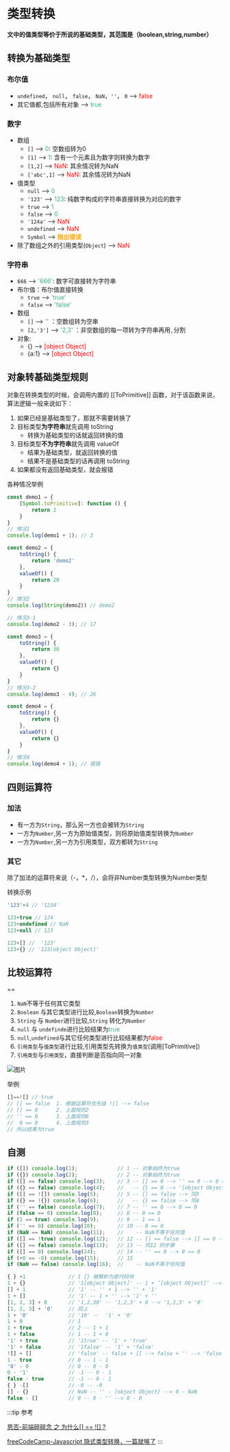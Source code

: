 # 类型转换

**文中的值类型等价于所说的基础类型，其范围是（boolean,string,number）**
## 转换为基础类型
### 布尔值
* `undefined`， `null`， `false`， `NaN`，`''`， `0` --> <font color="red">false</font>
* 其它值都,包括所有对象 --> <font color="#3eaf7c">true</font>

### 数字
* 数组
  * `[]` --> <font color="#3eaf7c">0</font>:    空数组转为0
  * `[1]` --> <font color="#3eaf7c">1</font>:   含有一个元素且为数字则转换为数字
  * `[1,2]` --> <font color="red">NaN</font>:   其余情况转为NaN
  * `['abc',1]` --> <font color="red">NaN</font>:   其余情况转为NaN
* 值类型
  * `null` --> <font color="#3eaf7c">0</font>
  * `'123'` --> <font color="#3eaf7c">123</font>:   纯数字构成的字符串直接转换为对应的数字
  * `true` --> <font color="#3eaf7c">1</font>
  * `false` --> <font color="#3eaf7c">0</font>
  * `'124a'` --> <font color="red">NaN</font> 
  * `undefined` --> <font color="red">NaN</font> 
  * `Symbol` --> <font color="orange">**抛出错误**</font> 
* 除了数组之外的引用类型(`Object`) --> <font color="red">NaN</font>
### 字符串
* `666` --> <font color="#3eaf7c">'666'</font>: 数字可直接转为字符串
* 布尔值：布尔值直接转换
  * `true` --> <font color="#3eaf7c">'true'</font> 
  * `false` --> <font color="#3eaf7c">'false'</font> 
* 数组
  * `[]` --> <font color="#3eaf7c">''</font> ：空数组转为空串
  * `[2,'3']` --> <font color="#3eaf7c">'2,3'</font> ：非空数组的每一项转为字符串再用`,`分割
* 对象:
  * {} --> <font color="red">[object Object]</font> 
  * {a:1} --> <font color="red">[object Object]</font> 

## 对象转基础类型规则
对象在转换类型的时候，会调用内置的 [[ToPrimitive]] 函数，对于该函数来说，算法逻辑一般来说如下：

1. 如果已经是基础类型了，那就不需要转换了
2. 目标类型**为字符串**就先调用 toString
   * 转换为基础类型的话就返回转换的值
3. 目标类型**不为字符串**就先调用 valueOf
   * 结果为基础类型，就返回转换的值
   * 结果不是基础类型的话再调用 toString
4. 如果都没有返回基础类型，就会报错

各种情况举例
```js
const demo1 = {
    [Symbol.toPrimitive]: function () {
        return 2
    }
}
// 情况1
console.log(demo1 + 1); // 3

const demo2 = {
    toString() {
        return 'demo2'
    },
    valueOf() {
        return 20
    }
}
// 情况2
console.log(String(demo2)) // demo2

// 情况3-1
console.log(demo2 - 3); // 17

const demo3 = {
    toString() {
        return 30
    },
    valueOf() {
        return {}
    }
}
// 情况3-2
console.log(demo3 - 4); // 26

const demo4 = {
    toString() {
        return {}
    },
    valueOf() {
        return {}
    }
}
// 情况4
console.log(demo4 + 1); // 报错
```

## 四则运算符
### 加法

* 有一方为`String`，那么另一方也会被转为`String`
* 一方为`Number`,另一方为原始值类型，则将原始值类型转换为`Number`
* 一方为`Number`,另一方为引用类型，双方都转为`String`

### 其它

除了加法的运算符来说（-，*，/），会将非Number类型转换为Number类型

转换示例
```js
'123'+4 // '1234'

123+true // 124
123+undefined // NaN
123+null // 123

123+[] //  '123'
123+{} // '123[object Object]'
```

## 比较运算符
==
1. `NaN`不等于任何其它类型
2. `Boolean` 与其它类型进行比较,`Boolean`转换为`Number`
3. `String` 与 `Number`进行比较,`String` 转化为`Number`
4. `null` 与 `undefinde`进行比较结果为<font color="#3eaf7c">true</font> 
5. `null`,`undefined`与其它任何类型进行比较结果都为<font color="red">false</font> 
6. `引用类型`与`值类型`进行比较,引用类型先转换为`值类型`(调用[ToPrimitive])
7. `引用类型`与`引用类型`，直接判断是否指向同一对象

![图片](https://img.cdn.sugarat.top/mdImg/MTU5OTQ2OTY5MzkzMQ==599469693931)

举例
```js
[]==![] // true
// [] == false  1. 根据运算符优先级 ![] --> false
// [] == 0      2. 上面规则2
// '' == 0      3. 上面规则6
//  0 == 0      4. 上面规则3
// 所以结果为true
```

## 自测
```js
if ([]) console.log(1);             // 1 -- 对象始终为true
if ({}) console.log(2);             // 2 -- 对象始终为true
if ([] == false) console.log(3);    // 3 -- [] == 0 --> '' == 0 --> 0 == 0
if ({} == false) console.log(4);    //   -- {} == 0 --> '[object Object]' == 0  --> NaN == 0 --> NaN不等于任何值
if ([] == ![]) console.log(5);      // 5 -- [] == false --> 同3
if ({} == !{}) console.log(6);      //   -- {} == false --> 同4
if ('' == false) console.log(7);    // 7 -- '' == 0 --> 0 == 0
if (false == 0) console.log(8);     // 8 -- 0 == 0
if (1 == true) console.log(9);      // 9 -- 1 == 1
if ('' == 0) console.log(10);       // 10 -- 0 == 0
if (NaN == NaN) console.log(11);    //    -- NaN不等于任何值
if ([] == !true) console.log(12);   // 12 -- [] == false --> [] == 0 --> '' == 0 ->> 0 == 0
if ([] == false) console.log(13);   // 13 -- 同12 的步骤
if ([] == 0) console.log(14);       // 14 -- '' == 0 --> 0 == 0
if (+0 == -0) console.log(15);      // 15
if (NaN == false) console.log(16);  //    -- NaN不等于任何值
```

```js
{ } +1              // 1 {} 被解析为是代码块
1 + {}              // '1[object Object]' -- 1 + ’[object Object]‘ --> '1' + [object Object]
[] + 1              // '1' -- '' + 1 --> '' + '1'
1 + []              // '1' -- 1 + '' --> '1' + ''
[1, 2, 3] + 0       // '1,2,30' -- '1,2,3' + 0 --> '1,2,3' + '0'
[1, 2, 3] + '0'     // 同上
1 + '0'             // '10' --  '1' + '0'
1 + 0               // 1
1 + true            // 2 -- 1 + 1
1 + false           // 1 -- 1 + 0
'1' + true          // '1true' -- '1' + 'true'
'1' + false         // '1false' -- '1' + 'false'
![] + []            // 'false' -- false + [] --> false + '' --> 'false' + ''
1 - true            // 0 -- 1 - 1
'0' - 0             // 0 -- 0 - 0
0 - '1'             // -1 -- 0 - 1
false - true        // -1 -- 0 - 1
{ } -[]             // -0 -- -0
[] - {}             // NaN -- '' - [object Object] --> 0 - NaN
false - []          // 0 -- 0 - '' --> 0 - 0
```

:::tip 参考

[思否-前端碎碎念 之 为什么[] == ![] ?](https://segmentfault.com/a/1190000008594792)

[freeCodeCamp-Javascript 隐式类型转换，一篇就够了](https://chinese.freecodecamp.org/news/javascript-implicit-type-conversion/)
:::
<comment/>
<tongji/>